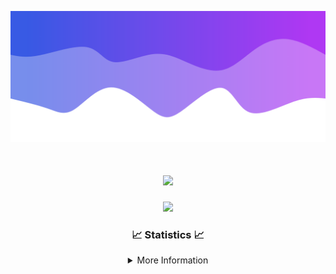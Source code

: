 ![Header](./IMG_4001.png)
<div align="center">

<h1 align="center">
  <a href="https://git.io/typing-svg">
    <img src="https://readme-typing-svg.herokuapp.com/?lines=Welcome+to+my+profile!+👋;JavaScript+developer.;&center=true&size=25">
  </a>
</h1>

<p align="center">
  <img src="https://lanyard.cnrad.dev/api/624702585596805130" />
</p>

### 📈 Statistics 📈
<details>
    <summary>More Information</summary>
    <br/>

<!--START_SECTION:waka-->
![Code Time](http://img.shields.io/badge/Code%20Time-101%20hrs%202%20mins-blue)

![Profile Views](http://img.shields.io/badge/Profile%20Views-0-blue)

**🐱 My GitHub Data** 

> 📦 2.2 kB Used in GitHub's Storage 
 > 
> 🏆 3 Contributions in the Year 2024
 > 
> 🚫 Not Opted to Hire
 > 
> 📜 5 Public Repositories 
 > 
> 🔑 1 Private Repositories 
 > 
**I'm an Early 🐤** 

```text
🌞 Morning                119 commits         ███░░░░░░░░░░░░░░░░░░░░░░   13.27 % 
🌆 Daytime                370 commits         ██████████░░░░░░░░░░░░░░░   41.25 % 
🌃 Evening                365 commits         ██████████░░░░░░░░░░░░░░░   40.69 % 
🌙 Night                  43 commits          █░░░░░░░░░░░░░░░░░░░░░░░░   04.79 % 
```
📅 **I'm Most Productive on Wednesday** 

```text
Monday                   108 commits         ███░░░░░░░░░░░░░░░░░░░░░░   12.04 % 
Tuesday                  142 commits         ████░░░░░░░░░░░░░░░░░░░░░   15.83 % 
Wednesday                169 commits         █████░░░░░░░░░░░░░░░░░░░░   18.84 % 
Thursday                 146 commits         ████░░░░░░░░░░░░░░░░░░░░░   16.28 % 
Friday                   126 commits         ████░░░░░░░░░░░░░░░░░░░░░   14.05 % 
Saturday                 82 commits          ██░░░░░░░░░░░░░░░░░░░░░░░   09.14 % 
Sunday                   124 commits         ███░░░░░░░░░░░░░░░░░░░░░░   13.82 % 
```


📊 **This Week I Spent My Time On** 

```text
🕑︎ Time Zone: America/New_York

💬 Programming Languages: 
Java                     9 hrs 58 mins       █████████████████████████   98.30 % 
XML                      5 mins              ░░░░░░░░░░░░░░░░░░░░░░░░░   00.89 % 
Kotlin                   1 min               ░░░░░░░░░░░░░░░░░░░░░░░░░   00.23 % 
JAVA                     1 min               ░░░░░░░░░░░░░░░░░░░░░░░░░   00.21 % 
YAML                     1 min               ░░░░░░░░░░░░░░░░░░░░░░░░░   00.20 % 

🔥 Editors: 
IntelliJ                 10 hrs 8 mins       █████████████████████████   100.00 % 

🐱‍💻 Projects: 
HCTeams                  5 hrs 35 mins       ██████████████░░░░░░░░░░░   55.08 % 
Mercury                  2 hrs 50 mins       ███████░░░░░░░░░░░░░░░░░░   28.10 % 
Carbon                   1 hr 13 mins        ███░░░░░░░░░░░░░░░░░░░░░░   12.03 % 
Sodium                   15 mins             █░░░░░░░░░░░░░░░░░░░░░░░░   02.50 % 
untitled                 10 mins             ░░░░░░░░░░░░░░░░░░░░░░░░░   01.78 % 

💻 Operating System: 
Windows                  10 hrs 8 mins       █████████████████████████   100.00 % 
```

**I Mostly Code in Java** 

```text
Java                     22 repos            ██████████████████████░░░   88.00 % 
JavaScript               2 repos             ██░░░░░░░░░░░░░░░░░░░░░░░   08.00 % 
C++                      1 repo              █░░░░░░░░░░░░░░░░░░░░░░░░   04.00 % 
```



**Timeline**

![Lines of Code chart](https://raw.githubusercontent.com/DevDipin/DevDipin/main/assets/bar_graph.png)


 Last Updated on 28/02/2024 23:11:39 UTC
<!--END_SECTION:waka-->

![Footer](./IMG_4002.png)